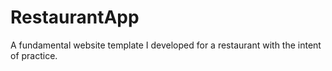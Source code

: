 # RestaurantApp
A fundamental website template I developed for a restaurant with the intent of practice.
